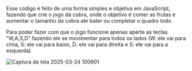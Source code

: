Esse código é feito de uma forma simples e objetiva em JavaScript, fazendo que crie o jogo da cobra, 
 onde o objetivo é comer as frutas e aumentar o tamanho da cobra ate bater ou completar o quadro todo.
 
 Para poder fazer com que o jogo funcione apenas aperte as teclas "W,A,S,D" fazendo ele se movimentar para todos os lados 
 (W: ele vai para cima, S: ele vai para baixo, D: ele vai para direita e S: ele vai para a esquerda)

![Captura de tela 2025-03-24 100901](https://github.com/user-attachments/assets/189f3ae7-7cea-481e-9987-1a4ed5455e2d)
